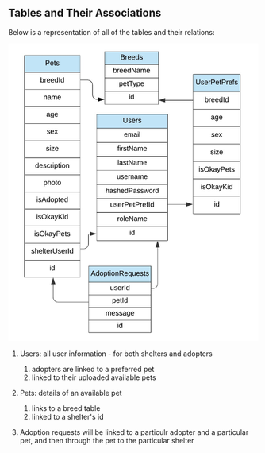## Tables and Their Associations

Below is a representation of all of the tables and their relations:

![](/documentation/Images/PawsAndClawsTable.jpeg)

1. Users: all user information - for both shelters and adopters
   1. adopters are linked to a preferred pet
   2. linked to their uploaded available pets

2. Pets: details of an available pet
   1. links to a breed table
   2. linked to a shelter's id

3. Adoption requests will be linked to a particulr adopter and a particular pet, and then through the pet to the particular shelter
